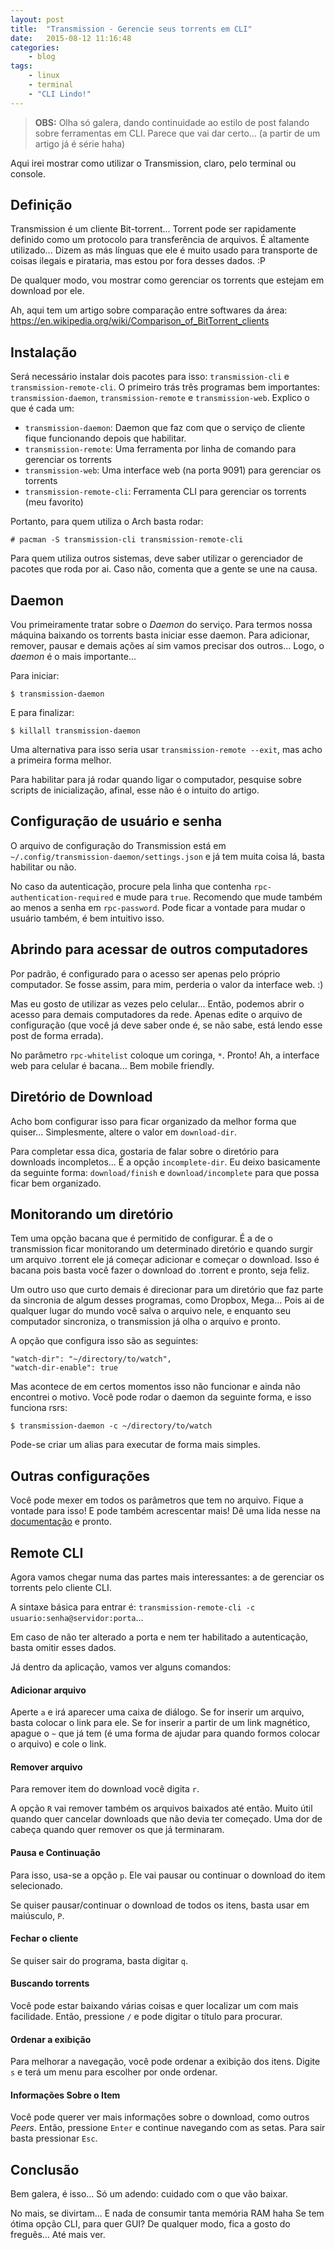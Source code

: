 ```yaml
---
layout: post
title:  "Transmission - Gerencie seus torrents em CLI"
date:   2015-08-12 11:16:48
categories:
    - blog
tags:
    - linux
    - terminal
    - "CLI Lindo!"
---
```


> **OBS:** Olha só galera, dando continuidade ao estilo de post falando sobre ferramentas em CLI. Parece que vai dar certo... (a partir de um artigo já é série haha)

Aqui irei mostrar como utilizar o Transmission, claro, pelo terminal ou console.

## Definição

Transmission é um cliente Bit-torrent... Torrent pode ser rapidamente definido como um protocolo para transferência de arquivos. É altamente utilizado... Dizem as más línguas que ele é muito usado para transporte de coisas ilegais e pirataria, mas estou por fora desses dados. :P

<!--more-->


De qualquer modo, vou mostrar como gerenciar os torrents que estejam em download por ele.

Ah, aqui tem um artigo sobre comparação entre softwares da área: https://en.wikipedia.org/wiki/Comparison_of_BitTorrent_clients

## Instalação

Será necessário instalar dois pacotes para isso: `transmission-cli` e `transmission-remote-cli`. O primeiro trás três programas bem importantes: `transmission-daemon`, `transmission-remote` e `transmission-web`. Explico o que é cada um:

- `transmission-daemon`: Daemon que faz com que o serviço de cliente fique funcionando depois que habilitar.
- `transmission-remote`: Uma ferramenta por linha de comando para gerenciar os torrents
- `transmission-web`: Uma interface web (na porta 9091) para gerenciar os torrents
- `transmission-remote-cli`: Ferramenta CLI para gerenciar os torrents (meu favorito)

Portanto, para quem utiliza o Arch basta rodar:

```
# pacman -S transmission-cli transmission-remote-cli
```

Para quem utiliza outros sistemas, deve saber utilizar o gerenciador de pacotes que roda por ai. Caso não, comenta que a gente se une na causa.

## Daemon

Vou primeiramente tratar sobre o *Daemon* do serviço. Para termos nossa máquina baixando os torrents basta iniciar esse daemon. Para adicionar, remover, pausar e demais ações aí sim vamos precisar dos outros... Logo, o *daemon* é o mais importante...

Para iniciar:

```
$ transmission-daemon
```

E para finalizar:

```
$ killall transmission-daemon
```

Uma alternativa para isso seria usar `transmission-remote --exit`, mas acho a primeira forma melhor.

Para habilitar para já rodar quando ligar o computador, pesquise sobre scripts de inicialização, afinal, esse não é o intuito do artigo.

## Configuração de usuário e senha

O arquivo de configuração do Transmission está em `~/.config/transmission-daemon/settings.json` e já tem muita coisa lá, basta habilitar ou não.

No caso da autenticação, procure pela linha que contenha `rpc-authentication-required` e mude para `true`. Recomendo que mude também ao menos a senha em `rpc-password`. Pode ficar a vontade para mudar o usuário também, é bem intuitivo isso.

## Abrindo para acessar de outros computadores

Por padrão, é configurado para o acesso ser apenas pelo próprio computador. Se fosse assim, para mim, perderia o valor da interface web. :)

Mas eu gosto de utilizar as vezes pelo celular... Então, podemos abrir o acesso para demais computadores da rede. Apenas edite o arquivo de configuração (que você já deve saber onde é, se não sabe, está lendo esse post de forma errada).

No parâmetro `rpc-whitelist` coloque um coringa, `*`. Pronto! Ah, a interface web para celular é bacana... Bem mobile friendly.

## Diretório de Download

Acho bom configurar isso para ficar organizado da melhor forma que quiser... Simplesmente, altere o valor em `download-dir`. 

Para completar essa dica, gostaria de falar sobre o diretório para downloads incompletos... É a opção `incomplete-dir`. Eu deixo basicamente da seguinte forma: `download/finish` e `download/incomplete` para que possa ficar bem organizado.

## Monitorando um diretório

Tem uma opção bacana que é permitido de configurar. É a de o transmission ficar monitorando um determinado diretório e quando surgir um arquivo .torrent ele já começar adicionar e começar o download. Isso é bacana pois basta você fazer o download do .torrent e pronto, seja feliz. 

Um outro uso que curto demais é direcionar para um diretório que faz parte da sincronia de algum desses programas, como Dropbox, Mega... Pois ai de qualquer lugar do mundo você salva o arquivo nele, e enquanto seu computador sincroniza, o transmission já olha o arquivo e pronto.

A opção que configura isso são as seguintes:

```
"watch-dir": "~/directory/to/watch",
"watch-dir-enable": true
```

Mas acontece de em certos momentos isso não funcionar e ainda não encontrei o motivo. Você pode rodar o daemon da seguinte forma, e isso funciona rsrs:

```
$ transmission-daemon -c ~/directory/to/watch
```

Pode-se criar um alias para executar de forma mais simples.

## Outras configurações

Você pode mexer em todos os parâmetros que tem no arquivo. Fique a vontade para isso! E pode também acrescentar mais! Dê uma lida nesse na [documentação](https://trac.transmissionbt.com/wiki/EditConfigFiles#Options) e pronto.

## Remote CLI

Agora vamos chegar numa das partes mais interessantes: a de gerenciar os torrents pelo cliente CLI.

A sintaxe básica para entrar é: `transmission-remote-cli -c usuario:senha@servidor:porta`...

Em caso de não ter alterado a porta e nem ter habilitado a autenticação, basta omitir esses dados.

Já dentro da aplicação, vamos ver alguns comandos:

#### Adicionar arquivo

Aperte `a` e irá aparecer uma caixa de diálogo. Se for inserir um arquivo, basta colocar o link para ele. Se for inserir a partir de um link magnético, apague o `~` que já tem (é uma forma de ajudar para quando formos colocar o arquivo) e cole o link.

#### Remover arquivo

Para remover item do download você digita `r`. 

A opção `R` vai remover também os arquivos baixados até então. Muito útil quando quer cancelar downloads que não devia ter começado. Uma dor de cabeça quando quer remover os que já terminaram.

#### Pausa e Continuação

Para isso, usa-se a opção `p`. Ele vai pausar ou continuar o download do item selecionado.

Se quiser pausar/continuar o download de todos os itens, basta usar em maiúsculo, `P`.

#### Fechar o cliente

Se quiser sair do programa, basta digitar `q`.

#### Buscando torrents

Você pode estar baixando várias coisas e quer localizar um com mais facilidade. Então, pressione `/` e pode digitar o título para procurar.

#### Ordenar a exibição

Para melhorar a navegação, você pode ordenar a exibição dos itens. Digite `s` e terá um menu para escolher por onde ordenar.

#### Informações Sobre o Item

Você pode querer ver mais informações sobre o download, como outros *Peers*. Então, pressione `Enter` e continue navegando com as setas. Para sair basta pressionar `Esc`.

## Conclusão

Bem galera, é isso... Só um adendo: cuidado com o que vão baixar.

No mais, se divirtam... E nada de consumir tanta memória RAM haha Se tem ótima opção CLI, para quer GUI? De qualquer modo, fica a gosto do freguês... Até mais ver.